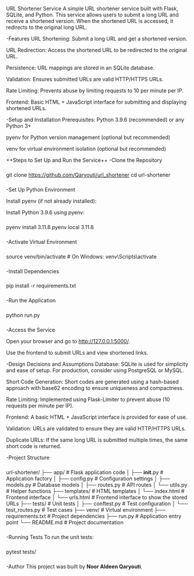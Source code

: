 ﻿URL Shortener Service
A simple URL shortener service built with Flask, SQLite, and Python. This service allows users to submit a long URL and receive a shortened version. When the shortened URL is accessed, it redirects to the original long URL.

-Features
URL Shortening: Submit a long URL and get a shortened version.

URL Redirection: Access the shortened URL to be redirected to the original URL.

Persistence: URL mappings are stored in an SQLite database.

Validation: Ensures submitted URLs are valid HTTP/HTTPS URLs.

Rate Limiting: Prevents abuse by limiting requests to 10 per minute per IP.

Frontend: Basic HTML + JavaScript interface for submitting and displaying shortened URLs.

-Setup and Installation
Prerequisites:
Python 3.9.6 (recommended) or any Python 3+ 

pyenv for Python version management (optional but recommended)

venv for virtual environment isolation (optional but recommended)

++Steps to Set Up and Run the Service++
-Clone the Repository

###
git clone https://github.com/Qaryouti/url_shortener
cd url-shortener
###
-Set Up Python Environment

Install pyenv (if not already installed):


Install Python 3.9.6 using pyenv:

###
pyenv install 3.11.8
pyenv local 3.11.8
###
-Activate Virtual Environment

###
source venv/bin/activate  # On Windows: venv\Scripts\activate
###
-Install Dependencies

###
pip install -r requirements.txt
###
-Run the Application

###
python run.py
###
-Access the Service

Open your browser and go to http://127.0.0.1:5000/.

Use the frontend to submit URLs and view shortened links.





-Design Decisions and Assumptions
Database: SQLite is used for simplicity and ease of setup. For production, consider using PostgreSQL or MySQL.

Short Code Generation: Short codes are generated using a hash-based approach with base62 encoding to ensure uniqueness and compactness.

Rate Limiting: Implemented using Flask-Limiter to prevent abuse (10 requests per minute per IP).

Frontend: A basic HTML + JavaScript interface is provided for ease of use.

Validation: URLs are validated to ensure they are valid HTTP/HTTPS URLs.

Duplicate URLs: If the same long URL is submitted multiple times, the same short code is returned.

-Project Structure

###
url-shortener/
├── app/                  # Flask application code
│   ├── __init__.py       # Application factory
│   ├── config.py         # Configuration settings
│   ├── models.py         # Database models
│   ├── routes.py         # API routes
│   └── utils.py          # Helper functions
├── templates/            # HTML templates
│   └── index.html        # Frontend interface
│   └── urls.html         # Frontend interface to show the stored URLs
├── tests/                # Unit tests
│   ├── conftest.py       # Test configuration
│   └── test_routes.py    # Test cases
├── venv/                 # Virtual environment
├── requirements.txt      # Project dependencies
├── run.py                # Application entry point
└── README.md             # Project documentation
###
-Running Tests
To run the unit tests:

###
pytest tests/
###

-Author
This project was built by **Noor Aldeen Qaryouti**.